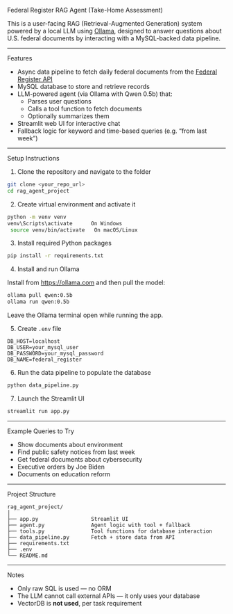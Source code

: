   Federal Register RAG Agent (Take-Home Assessment)

This is a user-facing RAG (Retrieval-Augmented Generation) system powered by a local LLM using [Ollama](https://ollama.com/), designed to answer questions about U.S. federal documents by interacting with a MySQL-backed data pipeline.

---

  Features

- Async data pipeline to fetch daily federal documents from the [Federal Register API](https://www.federalregister.gov/developers/documentation/api/v1)
- MySQL database to store and retrieve records
- LLM-powered agent (via Ollama with Qwen 0.5b) that:
  - Parses user questions
  - Calls a tool function to fetch documents
  - Optionally summarizes them
- Streamlit web UI for interactive chat
- Fallback logic for keyword and time-based queries (e.g. “from last week”)

---

  Setup Instructions

 1. Clone the repository and navigate to the folder

```bash
git clone <your_repo_url>
cd rag_agent_project
```

 2. Create virtual environment and activate it

```bash
python -m venv venv
venv\Scripts\activate      On Windows
 source venv/bin/activate   On macOS/Linux
```

 3. Install required Python packages

```bash
pip install -r requirements.txt
```

 4. Install and run Ollama

Install from https://ollama.com and then pull the model:

```bash
ollama pull qwen:0.5b
ollama run qwen:0.5b
```

Leave the Ollama terminal open while running the app.

 5. Create `.env` file

```dotenv
DB_HOST=localhost
DB_USER=your_mysql_user
DB_PASSWORD=your_mysql_password
DB_NAME=federal_register
```

 6. Run the data pipeline to populate the database

```bash
python data_pipeline.py
```

 7. Launch the Streamlit UI

```bash
streamlit run app.py
```

---

  Example Queries to Try

- Show documents about environment  
- Find public safety notices from last week  
- Get federal documents about cybersecurity  
- Executive orders by Joe Biden  
- Documents on education reform

---

  Project Structure

```
rag_agent_project/
│
├── app.py                 Streamlit UI
├── agent.py               Agent logic with tool + fallback
├── tools.py               Tool functions for database interaction
├── data_pipeline.py       Fetch + store data from API
├── requirements.txt
├── .env
└── README.md
```

---

  Notes

- Only raw SQL is used — no ORM
- The LLM cannot call external APIs — it only uses your database
- VectorDB is **not used**, per task requirement
